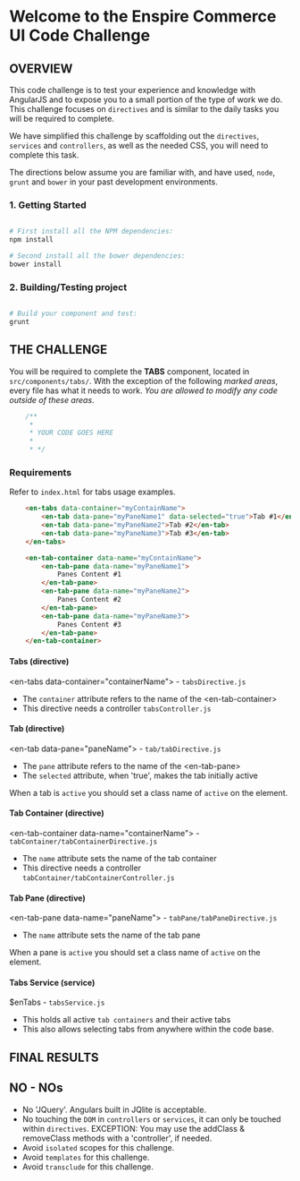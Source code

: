Welcome to the Enspire Commerce UI Code Challenge
===============

## OVERVIEW

This code challenge is to test your experience and knowledge with AngularJS and to expose you to a small portion of the type of work we do. This challenge focuses on `directives` and is similar to the daily tasks you will be required to complete.

We have simplified this challenge by scaffolding out the `directives`, `services` and `controllers`, as well as the needed CSS, you will need to complete this task.

The directions below assume you are familiar with, and have used, `node`, `grunt` and `bower` in your past development environments.

### 1. Getting Started

```bash

# First install all the NPM dependencies:
npm install

# Second install all the bower dependencies:
bower install

```

### 2. Building/Testing project

```bash

# Build your component and test:
grunt

```

## THE CHALLENGE

You will be required to complete the **TABS** component, located in `src/components/tabs/`. With the exception of the following *marked areas*, every file has what it needs to work. *You are allowed to modify any code outside of these areas*.

```js
    /**
     *
     * YOUR CODE GOES HERE
     *
     * */
```

### Requirements

Refer to `index.html` for tabs usage examples.

```html
    <en-tabs data-container="myContainName">
        <en-tab data-pane="myPaneName1" data-selected="true">Tab #1</en-tab>
        <en-tab data-pane="myPaneName2">Tab #2</en-tab>
        <en-tab data-pane="myPaneName3">Tab #3</en-tab>
    </en-tabs>

    <en-tab-container data-name="myContainName">
        <en-tab-pane data-name="myPaneName1">
            Panes Content #1
        </en-tab-pane>
        <en-tab-pane data-name="myPaneName2">
            Panes Content #2
        </en-tab-pane>
        <en-tab-pane data-name="myPaneName3">
            Panes Content #3
        </en-tab-pane>
    </en-tab-container>
```




#### Tabs (directive)
\<en-tabs data-container="containerName"\>  - `tabsDirective.js`

- The `container` attribute refers to the name of the \<en-tab-container\>
- This directive needs a controller `tabsController.js`

#### Tab (directive)
\<en-tab data-pane="paneName"\>  - `tab/tabDirective.js`

- The `pane` attribute refers to the name of the \<en-tab-pane\>
- The `selected` attribute, when 'true', makes the tab initially active

When a tab is `active` you should set a class name of `active` on the element.

#### Tab Container (directive)
\<en-tab-container data-name="containerName"\>  - `tabContainer/tabContainerDirective.js`

- The `name` attribute sets the name of the tab container
- This directive needs a controller `tabContainer/tabContainerController.js`

#### Tab Pane (directive)
\<en-tab-pane data-name="paneName"\>  - `tabPane/tabPaneDirective.js`

- The `name` attribute sets the name of the tab pane

When a pane is `active` you should set a class name of `active` on the element.

#### Tabs Service (service)
$enTabs - `tabsService.js`

- This holds all active `tab containers` and their active tabs
- This also allows selecting tabs from anywhere within the code base.

## FINAL RESULTS



## NO - NOs

- No 'JQuery'. Angulars built in JQlite is acceptable.
- No touching the `DOM` in `controllers` or `services`, it can only be touched within `directives`. EXCEPTION: You may use the addClass & removeClass methods with a 'controller', if needed.
- Avoid `isolated` scopes for this challenge.
- Avoid `templates` for this challenge.
- Avoid `transclude`  for this challenge.